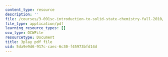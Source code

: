 ```yaml
---
content_type: resource
description: ''
file: /courses/3-091sc-introduction-to-solid-state-chemistry-fall-2010/5da9e9d6917ccaec6c30f45973bfd14d_IKJJ1SiMbjg.pdf
file_type: application/pdf
learning_resource_types: []
ocw_type: OCWFile
resourcetype: Document
title: 3play pdf file
uid: 5da9e9d6-917c-caec-6c30-f45973bfd14d
---
```

